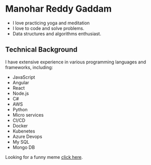 # Manohar Reddy Gaddam

- I love practicing yoga and meditation
- I love to code and solve problems.
- Data structures and algorithms enthusiast.

## Technical Background

I have extensive experience in various programming languages and frameworks, including:

- JavaScript
- Angular
- React
- Node.js
- C#
- AWS
- Python
- Micro services
- CI/CD
- Docker
- Kubenetes
- Azure Devops
- My SQL
- Mongo DB

Looking for a funny meme [click here](https://cdn.memes.com/up/40596771562227877/i/1562532160845.jpg).
